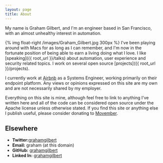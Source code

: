 ```yaml
---
layout: page
title: About
---
```


<p class="message">
  My name is Graham Gilbert, and I'm an engineer based in San Francisco, with an almost unhealthy interest in automation.
</p>

{% img float-right /images/Graham_Gilbert.jpg 300px %} I've been playing around with Macs for as long as I can remember, and I'm now in the fortunate position of being able to earn a living doing what I love.  I like [speaking]({{ root_url }}/talks) about automation, user experience and security related topics. I work on several open source [projects]({{ root_url }}/projects).

I currently work at [Airbnb](http://airbnb.com) as a Systems Engineer, working primarily on their endpoint platform. Any views or opinions expressed on this site are my own and are not necessarily shared by my employer.

Everything on this site is mine, although feel free to link to anything I've written here and all of the code can be considered open source under the Apache license unless otherwise stated. If you find this site or anything else I publish useful, please consider donating to [Movember](https://grahamgilbert.com/movember).

## Elsewhere

 * __Twitter:__[grahamgilbert](http://twitter.com/grahamgilbert)
 *  __Email:__ graham (at this domain)
 * __GitHub:__ [grahamgilbert](https://github.com/grahamgilbert)
 * __Linked In:__ [grahamgilbert](http://uk.linkedin.com/in/grahamgilbert)
